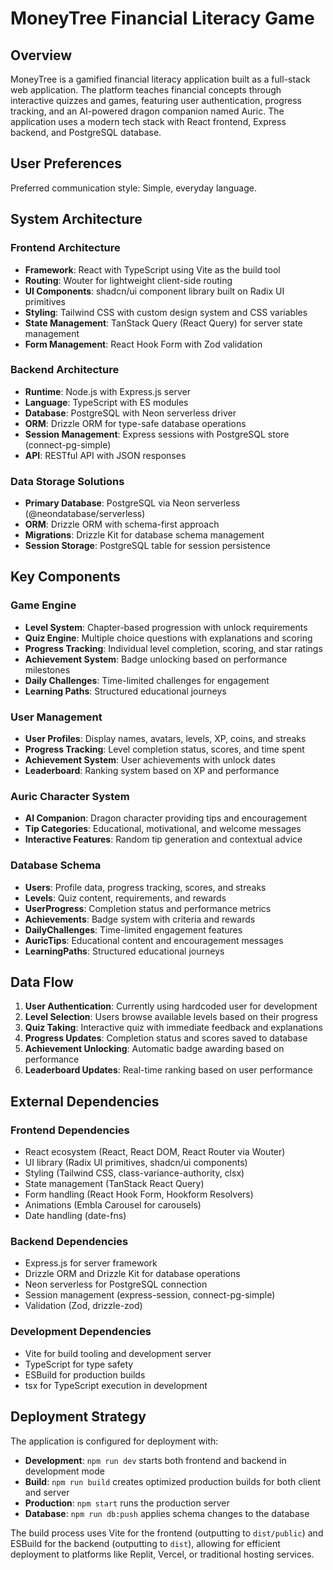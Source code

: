 # MoneyTree Financial Literacy Game

## Overview

MoneyTree is a gamified financial literacy application built as a full-stack web application. The platform teaches financial concepts through interactive quizzes and games, featuring user authentication, progress tracking, and an AI-powered dragon companion named Auric. The application uses a modern tech stack with React frontend, Express backend, and PostgreSQL database.

## User Preferences

Preferred communication style: Simple, everyday language.

## System Architecture

### Frontend Architecture
- **Framework**: React with TypeScript using Vite as the build tool
- **Routing**: Wouter for lightweight client-side routing
- **UI Components**: shadcn/ui component library built on Radix UI primitives
- **Styling**: Tailwind CSS with custom design system and CSS variables
- **State Management**: TanStack Query (React Query) for server state management
- **Form Management**: React Hook Form with Zod validation

### Backend Architecture
- **Runtime**: Node.js with Express.js server
- **Language**: TypeScript with ES modules
- **Database**: PostgreSQL with Neon serverless driver
- **ORM**: Drizzle ORM for type-safe database operations
- **Session Management**: Express sessions with PostgreSQL store (connect-pg-simple)
- **API**: RESTful API with JSON responses

### Data Storage Solutions
- **Primary Database**: PostgreSQL via Neon serverless (@neondatabase/serverless)
- **ORM**: Drizzle ORM with schema-first approach
- **Migrations**: Drizzle Kit for database schema management
- **Session Storage**: PostgreSQL table for session persistence

## Key Components

### Game Engine
- **Level System**: Chapter-based progression with unlock requirements
- **Quiz Engine**: Multiple choice questions with explanations and scoring
- **Progress Tracking**: Individual level completion, scoring, and star ratings
- **Achievement System**: Badge unlocking based on performance milestones
- **Daily Challenges**: Time-limited challenges for engagement
- **Learning Paths**: Structured educational journeys

### User Management
- **User Profiles**: Display names, avatars, levels, XP, coins, and streaks
- **Progress Tracking**: Level completion status, scores, and time spent
- **Achievement System**: User achievements with unlock dates
- **Leaderboard**: Ranking system based on XP and performance

### Auric Character System
- **AI Companion**: Dragon character providing tips and encouragement
- **Tip Categories**: Educational, motivational, and welcome messages
- **Interactive Features**: Random tip generation and contextual advice

### Database Schema
- **Users**: Profile data, progress tracking, scores, and streaks
- **Levels**: Quiz content, requirements, and rewards
- **UserProgress**: Completion status and performance metrics
- **Achievements**: Badge system with criteria and rewards
- **DailyChallenges**: Time-limited engagement features
- **AuricTips**: Educational content and encouragement messages
- **LearningPaths**: Structured educational journeys

## Data Flow

1. **User Authentication**: Currently using hardcoded user for development
2. **Level Selection**: Users browse available levels based on their progress
3. **Quiz Taking**: Interactive quiz with immediate feedback and explanations
4. **Progress Updates**: Completion status and scores saved to database
5. **Achievement Unlocking**: Automatic badge awarding based on performance
6. **Leaderboard Updates**: Real-time ranking based on user performance

## External Dependencies

### Frontend Dependencies
- React ecosystem (React, React DOM, React Router via Wouter)
- UI library (Radix UI primitives, shadcn/ui components)
- Styling (Tailwind CSS, class-variance-authority, clsx)
- State management (TanStack React Query)
- Form handling (React Hook Form, Hookform Resolvers)
- Animations (Embla Carousel for carousels)
- Date handling (date-fns)

### Backend Dependencies
- Express.js for server framework
- Drizzle ORM and Drizzle Kit for database operations
- Neon serverless for PostgreSQL connection
- Session management (express-session, connect-pg-simple)
- Validation (Zod, drizzle-zod)

### Development Dependencies
- Vite for build tooling and development server
- TypeScript for type safety
- ESBuild for production builds
- tsx for TypeScript execution in development

## Deployment Strategy

The application is configured for deployment with:
- **Development**: `npm run dev` starts both frontend and backend in development mode
- **Build**: `npm run build` creates optimized production builds for both client and server
- **Production**: `npm start` runs the production server
- **Database**: `npm run db:push` applies schema changes to the database

The build process uses Vite for the frontend (outputting to `dist/public`) and ESBuild for the backend (outputting to `dist`), allowing for efficient deployment to platforms like Replit, Vercel, or traditional hosting services.